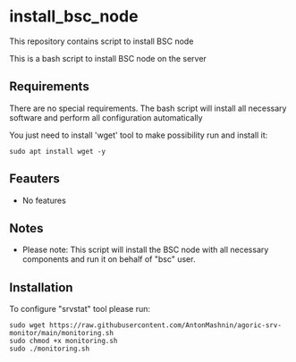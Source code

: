 # install_bsc_node
This repository contains script to install BSC node

This is a bash script to install BSC node on the server

## Requirements
There are no special requirements. The bash script will install all necessary software and perform all configuration automatically

You just need to install 'wget' tool to make possibility run and install it:
```
sudo apt install wget -y
```

## Feauters
- No features

## Notes
- Please note: This script will install the BSC node with all necessary components and run it on behalf of "bsc" user.
 
## Installation
To configure "srvstat" tool please run:
```
sudo wget https://raw.githubusercontent.com/AntonMashnin/agoric-srv-monitor/main/monitoring.sh
sudo chmod +x monitoring.sh
sudo ./monitoring.sh
```

